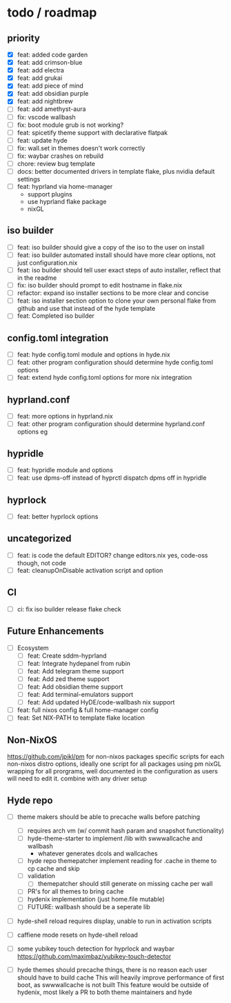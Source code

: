 
# todo / roadmap

## priority

- [x] feat: added code garden
- [x] feat: add crimson-blue
- [x] feat: add electra
- [x] feat: add grukai
- [x] feat: add piece of mind
- [x] feat: add obsidian purple
- [x] feat: add nightbrew
- [ ] feat: add amethyst-aura
- [ ] fix: vscode wallbash
- [ ] fix: boot module grub is not working?
- [ ] feat: spicetify theme support with declarative flatpak
- [ ] feat: update hyde
- [ ] fix: wall.set in themes doesn't work correctly
- [ ] fix: waybar crashes on rebuild
- [ ] chore: review bug template
- [ ] docs: better documented drivers in template flake, plus nvidia default settings
- [ ] feat: hyprland via home-manager
  - support plugins
  - use hyprland flake package
  - nixGL

## iso builder

- [ ] feat: iso builder should give a copy of the iso to the user on install
- [ ] feat: iso builder automated install should have more clear options, not just configuration.nix
- [ ] feat: iso builder should tell user exact steps of auto installer, reflect that in the readme
- [ ] fix: iso builder should prompt to edit hostname in flake.nix
- [ ] refactor: expand iso installer sections to be more clear and concise
- [ ] feat: iso installer section option to clone your own personal flake from github and use that instead of the hyde template
- [ ] feat: Completed iso builder

## config.toml integration

- [ ] feat: hyde config.toml module and options in hyde.nix
- [ ] feat: other program configuration should determine hyde config.toml options
- [ ] feat: extend hyde config.toml options for more nix integration

## hyprland.conf

- [ ] feat: more options in hyprland.nix
- [ ] feat: other program configuration should determine hyprland.conf options eg

## hypridle

- [ ] feat: hypridle module and options
- [ ] feat: use dpms-off instead of hyprctl dispatch dpms off in hypridle

## hyprlock

- [ ] feat: better hyprlock options

## uncategorized

- [ ] feat: is code the default EDITOR? change editors.nix
   yes, code-oss though, not code
- [ ] feat: cleanupOnDisable activation script and option

## CI

- [ ] ci: fix iso builder release flake check

## Future Enhancements

- [ ] Ecosystem
  - [ ] feat: Create sddm-hyprland
  - [ ] feat: Integrate hydepanel from rubin
  - [ ] feat: Add telegram theme support
  - [ ] feat: Add zed theme support
  - [ ] feat: Add obsidian theme support
  - [ ] feat: Add terminal-emulators support
  - [ ] feat: Add updated HyDE/code-wallbash nix support
- [ ] feat: full nixos config & full home-manager config
- [ ] feat: Set NIX-PATH to template flake location

## Non-NixOS

https://github.com/jpikl/pm for non-nixos packages
specific scripts for each non-nixos distro options, ideally one script for all packages using pm
nixGL wrapping for all prorgrams, well documented in the configuration as users will need to edit it. combine with any driver setup

## Hyde repo

- [ ] theme makers should be able to precache walls before patching
  - [ ] requires arch vm (w/ commit hash param and snapshot functionality)
  - [ ] hyde-theme-starter to implement /lib with swwwallcache and wallbash
    - whatever generates dcols and wallcaches
  - [ ] hyde repo themepatcher implement reading for .cache in theme to cp cache and skip
  - [ ] validation
    - [ ] themepatcher should still generate on missing cache per wall
  - [ ] PR's for all themes to bring cache
  - [ ] hydenix implementation (just home.file mutable)
  - [ ] FUTURE: wallbash should be a seperate lib
- [ ] hyde-shell reload requires display, unable to run in activation scripts
- [ ] caffiene mode resets on hyde-shell reload
- [ ] some yubikey touch detection for hyprlock and waybar <https://github.com/maximbaz/yubikey-touch-detector>

- [ ] hyde themes should precache things, there is no reason each user should have to build cache
This will heavily improve performance of first boot, as swwwallcache is not built
This feature would be outside of hydenix, most likely a PR to both theme maintainers and hyde